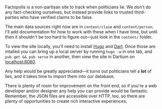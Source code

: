 Factopolis is a non-partisan site to track when politicians lie.  We
don't do any fact-checking ourselves, but instead provide links to
trusted third-parties who have verified claims to be false.

The main data sources right now are in `content/claim` and
`content/person`.  I'll add documentation for how to work with these
when I have time, but until then it shouldn't be too hard to figure
out—just look in the `content/` folder.

 To view the site locally, you'll need to install
[Hugo](https://gohugo.io/overview/installing/) and
[Dart](https://www.dartlang.org/install).  Once those are intalled you
can bring up a local server by running `hugo -w` in one tab, and `pub
get && pub serve` in another, then view the site in Dartium on
[localhost:8080](http://localhost:8080/).

Any help would be greatly appreciated—it turns out politicians tell a
**lot** of lies, and it takes time to import them into our database.

There is plenty of room for improvement on the front end, so if you're
a web developer and/or designer any help you can provide would be
fantastic.  Remember, the JSON files are accessible over HTTP, too, so
there are plenty of opportunities to create rich interactive
experiences.
